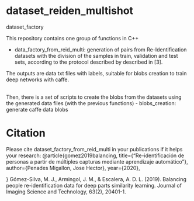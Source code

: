 # dataset_reiden_multishot
 dataset_factory

This repository contains one group of functions in C++

- data_factory_from_reid_multi: generation of pairs from Re-Identification datasets with the division of the samples in train, validation and test sets, according to the protocol described by described in [3].

The outputs are data txt files with labels, suitable for blobs creation to train deep networks with caffe.

<br />
Then, there is a set of scripts to create the blobs from the datasets using the generated data files (with the previous functions)
- blobs_creation: generate caffe data blobs

<br />

# Citation
Please cite dataset_factory_from_reid_multi in your publications if it helps your research:
@article{gomez2019balancing,
  title={“Re-identificación de personas a partir de múltiples capturas mediante aprendizaje automático”},
  author={Penades Migallon, Jose Hector},
  year={2020},
 
}
Gómez-Silva, M. J., Armingol, J. M., & Escalera, A. D. L. (2019). Balancing people re-identification data for deep parts similarity learning. Journal of Imaging Science and Technology, 63(2), 20401-1.
